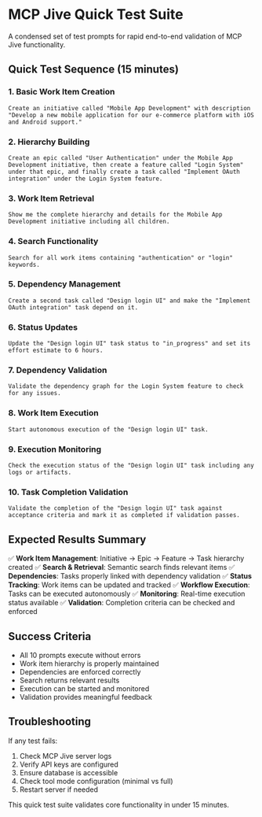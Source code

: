 # MCP Jive Quick Test Suite

A condensed set of test prompts for rapid end-to-end validation of MCP Jive functionality.

## Quick Test Sequence (15 minutes)

### 1. Basic Work Item Creation
```
Create an initiative called "Mobile App Development" with description "Develop a new mobile application for our e-commerce platform with iOS and Android support."
```

### 2. Hierarchy Building
```
Create an epic called "User Authentication" under the Mobile App Development initiative, then create a feature called "Login System" under that epic, and finally create a task called "Implement OAuth integration" under the Login System feature.
```

### 3. Work Item Retrieval
```
Show me the complete hierarchy and details for the Mobile App Development initiative including all children.
```

### 4. Search Functionality
```
Search for all work items containing "authentication" or "login" keywords.
```

### 5. Dependency Management
```
Create a second task called "Design login UI" and make the "Implement OAuth integration" task depend on it.
```

### 6. Status Updates
```
Update the "Design login UI" task status to "in_progress" and set its effort estimate to 6 hours.
```

### 7. Dependency Validation
```
Validate the dependency graph for the Login System feature to check for any issues.
```

### 8. Work Item Execution
```
Start autonomous execution of the "Design login UI" task.
```

### 9. Execution Monitoring
```
Check the execution status of the "Design login UI" task including any logs or artifacts.
```

### 10. Task Completion Validation
```
Validate the completion of the "Design login UI" task against acceptance criteria and mark it as completed if validation passes.
```

## Expected Results Summary

✅ **Work Item Management**: Initiative → Epic → Feature → Task hierarchy created
✅ **Search & Retrieval**: Semantic search finds relevant items
✅ **Dependencies**: Tasks properly linked with dependency validation
✅ **Status Tracking**: Work items can be updated and tracked
✅ **Workflow Execution**: Tasks can be executed autonomously
✅ **Monitoring**: Real-time execution status available
✅ **Validation**: Completion criteria can be checked and enforced

## Success Criteria

- All 10 prompts execute without errors
- Work item hierarchy is properly maintained
- Dependencies are enforced correctly
- Search returns relevant results
- Execution can be started and monitored
- Validation provides meaningful feedback

## Troubleshooting

If any test fails:
1. Check MCP Jive server logs
2. Verify API keys are configured
3. Ensure database is accessible
4. Check tool mode configuration (minimal vs full)
5. Restart server if needed

This quick test suite validates core functionality in under 15 minutes.